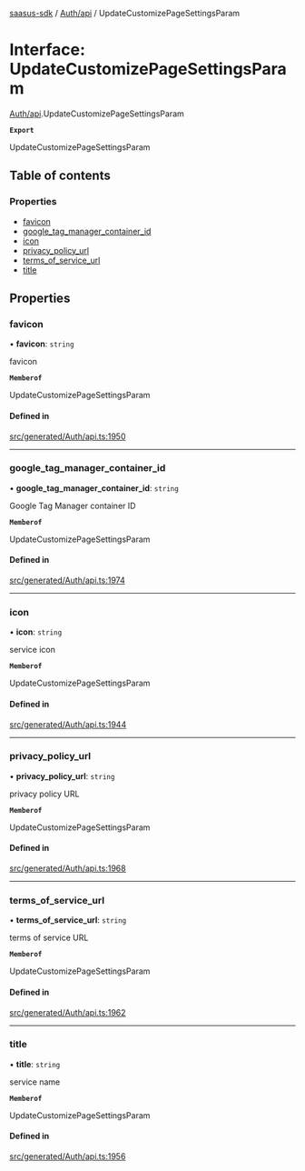 [saasus-sdk](../README.md) / [Auth/api](../modules/Auth_api.md) / UpdateCustomizePageSettingsParam

# Interface: UpdateCustomizePageSettingsParam

[Auth/api](../modules/Auth_api.md).UpdateCustomizePageSettingsParam

**`Export`**

UpdateCustomizePageSettingsParam

## Table of contents

### Properties

- [favicon](Auth_api.UpdateCustomizePageSettingsParam.md#favicon)
- [google\_tag\_manager\_container\_id](Auth_api.UpdateCustomizePageSettingsParam.md#google_tag_manager_container_id)
- [icon](Auth_api.UpdateCustomizePageSettingsParam.md#icon)
- [privacy\_policy\_url](Auth_api.UpdateCustomizePageSettingsParam.md#privacy_policy_url)
- [terms\_of\_service\_url](Auth_api.UpdateCustomizePageSettingsParam.md#terms_of_service_url)
- [title](Auth_api.UpdateCustomizePageSettingsParam.md#title)

## Properties

### favicon

• **favicon**: `string`

favicon

**`Memberof`**

UpdateCustomizePageSettingsParam

#### Defined in

[src/generated/Auth/api.ts:1950](https://github.com/saasus-platform/saasus-sdk-javascript/blob/c6c266c/src/generated/Auth/api.ts#L1950)

___

### google\_tag\_manager\_container\_id

• **google\_tag\_manager\_container\_id**: `string`

Google Tag Manager container ID

**`Memberof`**

UpdateCustomizePageSettingsParam

#### Defined in

[src/generated/Auth/api.ts:1974](https://github.com/saasus-platform/saasus-sdk-javascript/blob/c6c266c/src/generated/Auth/api.ts#L1974)

___

### icon

• **icon**: `string`

service icon

**`Memberof`**

UpdateCustomizePageSettingsParam

#### Defined in

[src/generated/Auth/api.ts:1944](https://github.com/saasus-platform/saasus-sdk-javascript/blob/c6c266c/src/generated/Auth/api.ts#L1944)

___

### privacy\_policy\_url

• **privacy\_policy\_url**: `string`

privacy policy URL

**`Memberof`**

UpdateCustomizePageSettingsParam

#### Defined in

[src/generated/Auth/api.ts:1968](https://github.com/saasus-platform/saasus-sdk-javascript/blob/c6c266c/src/generated/Auth/api.ts#L1968)

___

### terms\_of\_service\_url

• **terms\_of\_service\_url**: `string`

terms of service URL

**`Memberof`**

UpdateCustomizePageSettingsParam

#### Defined in

[src/generated/Auth/api.ts:1962](https://github.com/saasus-platform/saasus-sdk-javascript/blob/c6c266c/src/generated/Auth/api.ts#L1962)

___

### title

• **title**: `string`

service name

**`Memberof`**

UpdateCustomizePageSettingsParam

#### Defined in

[src/generated/Auth/api.ts:1956](https://github.com/saasus-platform/saasus-sdk-javascript/blob/c6c266c/src/generated/Auth/api.ts#L1956)
